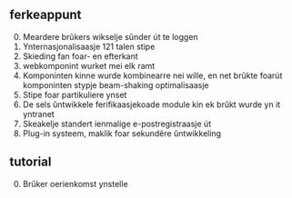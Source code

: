 ## ferkeappunt

0. Meardere brûkers wikselje sûnder út te loggen
1. Ynternasjonalisaasje 121 talen stipe
2. Skieding fan foar- en efterkant
3. webkomponint wurket mei elk ramt
4. Komponinten kinne wurde kombinearre nei wille, en net brûkte foarút komponinten stypje beam-shaking optimalisaasje
5. Stipe foar partikuliere ynset
6. De sels ûntwikkele ferifikaasjekoade module kin ek brûkt wurde yn it yntranet
7. Skeakelje standert ienmalige e-postregistraasje út
8. Plug-in systeem, maklik foar sekundêre ûntwikkeling

## tutorial

0. Brûker oerienkomst ynstelle